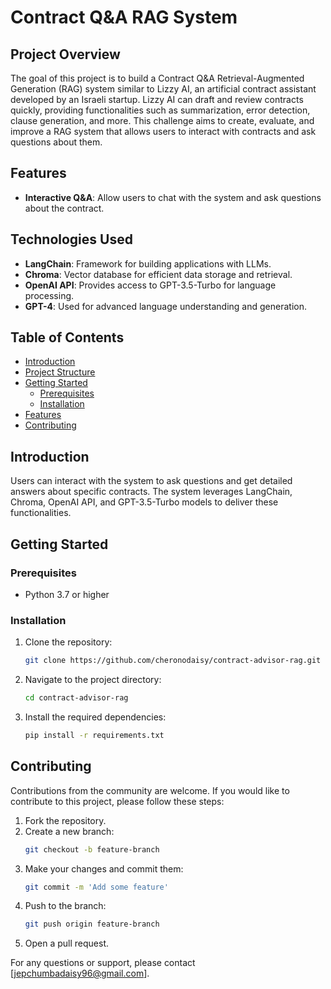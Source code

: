 # Contract Q&A RAG System

## Project Overview

The goal of this project is to build a Contract Q&A Retrieval-Augmented Generation (RAG) system similar to Lizzy AI, an artificial contract assistant developed by an Israeli startup. Lizzy AI can draft and review contracts quickly, providing functionalities such as summarization, error detection, clause generation, and more. This challenge aims to create, evaluate, and improve a RAG system that allows users to interact with contracts and ask questions about them.

## Features
- **Interactive Q&A**: Allow users to chat with the system and ask questions about the contract.

## Technologies Used

- **LangChain**: Framework for building applications with LLMs.
- **Chroma**: Vector database for efficient data storage and retrieval.
- **OpenAI API**: Provides access to GPT-3.5-Turbo for language processing.
- **GPT-4**: Used for advanced language understanding and generation.

## Table of Contents

- [Introduction](#introduction)
- [Project Structure](#project-structure)
- [Getting Started](#getting-started)
  - [Prerequisites](#prerequisites)
  - [Installation](#installation)
- [Features](#features)
- [Contributing](#contributing)

## Introduction

Users can interact with the system to ask questions and get detailed answers about specific contracts. The system leverages LangChain, Chroma, OpenAI API, and GPT-3.5-Turbo models to deliver these functionalities.

## Getting Started

### Prerequisites

- Python 3.7 or higher

### Installation

1. Clone the repository:
    ```sh
    git clone https://github.com/cheronodaisy/contract-advisor-rag.git
    ```
2. Navigate to the project directory:
    ```sh
    cd contract-advisor-rag
    ```
3. Install the required dependencies:
    ```sh
    pip install -r requirements.txt
    ```

## Contributing
Contributions from the community are welcome. If you would like to contribute to this project, please follow these steps:

1. Fork the repository.
2. Create a new branch:
    ```sh
    git checkout -b feature-branch
    ```
3. Make your changes and commit them:
    ```sh
    git commit -m 'Add some feature'
    ```
4. Push to the branch:
    ```sh
    git push origin feature-branch
    ```
5. Open a pull request.

For any questions or support, please contact [jepchumbadaisy96@gmail.com].

